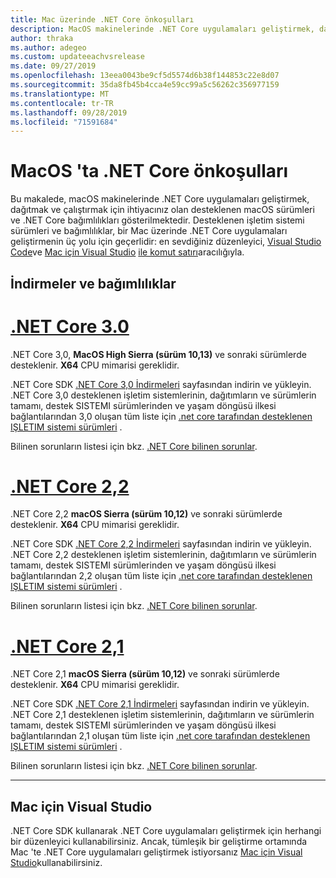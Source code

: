 ```yaml
---
title: Mac üzerinde .NET Core önkoşulları
description: MacOS makinelerinde .NET Core uygulamaları geliştirmek, dağıtmak ve çalıştırmak için desteklenen macOS sürümleri ve .NET Core bağımlılıkları.
author: thraka
ms.author: adegeo
ms.custom: updateeachvsrelease
ms.date: 09/27/2019
ms.openlocfilehash: 13eea0043be9cf5d5574d6b38f144853c22e8d07
ms.sourcegitcommit: 35da8fb45b4cca4e59cc99a5c56262c356977159
ms.translationtype: MT
ms.contentlocale: tr-TR
ms.lasthandoff: 09/28/2019
ms.locfileid: "71591684"
---
```

# <a name="prerequisites-for-net-core-on-macos"></a>MacOS 'ta .NET Core önkoşulları

Bu makalede, macOS makinelerinde .NET Core uygulamaları geliştirmek, dağıtmak ve çalıştırmak için ihtiyacınız olan desteklenen macOS sürümleri ve .NET Core bağımlılıkları gösterilmektedir. Desteklenen işletim sistemi sürümleri ve bağımlılıklar, bir Mac üzerinde .NET Core uygulamaları geliştirmenin üç yolu için geçerlidir: en sevdiğiniz düzenleyici, [Visual Studio Code](https://code.visualstudio.com/)ve [Mac için Visual Studio](https://visualstudio.microsoft.com/vs/mac/?utm_medium=microsoft&utm_source=docs.microsoft.com&utm_campaign=inline+link) [ile komut satırı](tutorials/using-with-xplat-cli.md)aracılığıyla.

## <a name="downloads-and-dependencies"></a>İndirmeler ve bağımlılıklar

<!-- markdownlint-disable MD025 -->

# <a name="net-core-30tabnetcore30"></a>[.NET Core 3.0](#tab/netcore30)

.NET Core 3,0, **MacOS High Sierra (sürüm 10,13)** ve sonraki sürümlerde desteklenir. **X64** CPU mimarisi gereklidir.

.NET Core SDK [.NET Core 3,0 İndirmeleri](https://dotnet.microsoft.com/download/dotnet-core/3.0) sayfasından indirin ve yükleyin. .NET Core 3,0 desteklenen işletim sistemlerinin, dağıtımların ve sürümlerin tamamı, destek SISTEMI sürümlerinden ve yaşam döngüsü ilkesi bağlantılarından 3,0 oluşan tüm liste için [.net core tarafından desteklenen IŞLETIM sistemi sürümleri](https://github.com/dotnet/core/blob/master/release-notes/3.0/3.0-supported-os.md) .

Bilinen sorunların listesi için bkz. [.NET Core bilinen sorunlar](https://github.com/dotnet/core/blob/master/release-notes/3.0/3.0-known-issues.md).

# <a name="net-core-22tabnetcore22"></a>[.NET Core 2,2](#tab/netcore22)

.NET Core 2,2 **macOS Sierra (sürüm 10,12)** ve sonraki sürümlerde desteklenir. **X64** CPU mimarisi gereklidir.

.NET Core SDK [.NET Core 2,2 İndirmeleri](https://dotnet.microsoft.com/download/dotnet-core/2.2) sayfasından indirin ve yükleyin. .NET Core 2,2 desteklenen işletim sistemlerinin, dağıtımların ve sürümlerin tamamı, destek SISTEMI sürümlerinden ve yaşam döngüsü ilkesi bağlantılarından 2,2 oluşan tüm liste için [.net core tarafından desteklenen IŞLETIM sistemi sürümleri](https://github.com/dotnet/core/blob/master/release-notes/2.2/2.2-supported-os.md) .

Bilinen sorunların listesi için bkz. [.NET Core bilinen sorunlar](https://github.com/dotnet/core/blob/master/release-notes/2.2/2.2-known-issues.md).

# <a name="net-core-21tabnetcore21"></a>[.NET Core 2,1](#tab/netcore21)

.NET Core 2,1 **macOS Sierra (sürüm 10,12)** ve sonraki sürümlerde desteklenir. **X64** CPU mimarisi gereklidir.

.NET Core SDK [.NET Core 2,1 İndirmeleri](https://dotnet.microsoft.com/download/dotnet-core/2.1) sayfasından indirin ve yükleyin. .NET Core 2,1 desteklenen işletim sistemlerinin, dağıtımların ve sürümlerin tamamı, destek SISTEMI sürümlerinden ve yaşam döngüsü ilkesi bağlantılarından 2,1 oluşan tüm liste için [.net core tarafından desteklenen IŞLETIM sistemi sürümleri](https://github.com/dotnet/core/blob/master/release-notes/2.1/2.1-supported-os.md) .

Bilinen sorunların listesi için bkz. [.NET Core bilinen sorunlar](https://github.com/dotnet/core/blob/master/release-notes/2.1/2.1-known-issues.md).

---

## <a name="visual-studio-for-mac"></a>Mac için Visual Studio

.NET Core SDK kullanarak .NET Core uygulamaları geliştirmek için herhangi bir düzenleyici kullanabilirsiniz. Ancak, tümleşik bir geliştirme ortamında Mac 'te .NET Core uygulamaları geliştirmek istiyorsanız [Mac için Visual Studio](https://visualstudio.microsoft.com/vs/mac/?utm_medium=microsoft&utm_source=docs.microsoft.com&utm_campaign=inline+link)kullanabilirsiniz.
